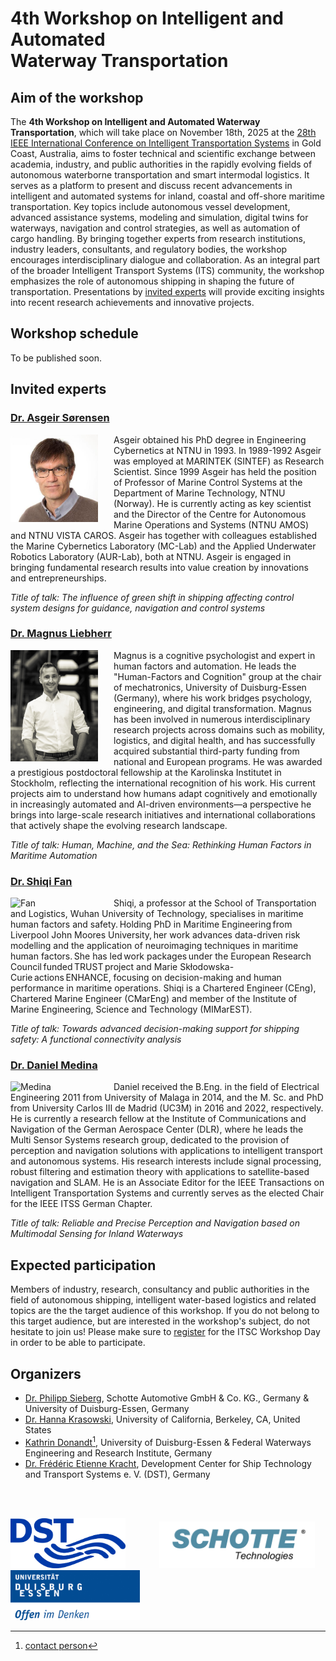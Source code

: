 # 4th Workshop on Intelligent and Automated <br /> Waterway Transportation 

## Aim of the workshop

The **4th Workshop on Intelligent and Automated Waterway Transportation**, which will take place on November 18th, 2025 at the [28th IEEE International Conference on Intelligent Transportation Systems](https://ieee-itsc.org/2025/) in Gold Coast, Australia, aims to foster technical and scientific exchange between academia, industry, and public authorities in the rapidly evolving fields of autonomous waterborne transportation and smart intermodal logistics. It serves as a platform to present and discuss recent advancements in intelligent and automated systems for inland, coastal and off-shore maritime transportation. Key topics include autonomous vessel development, advanced assistance systems, modeling and simulation, digital twins for waterways, navigation and control strategies, as well as automation of cargo handling. By bringing together experts from research institutions, industry leaders, consultants, and regulatory bodies, the workshop encourages interdisciplinary dialogue and collaboration. As an integral part of the broader Intelligent Transport Systems (ITS) community, the workshop emphasizes the role of autonomous shipping in shaping the future of transportation. 
Presentations by [invited experts](#invited-experts) will provide exciting insights into recent research achievements and innovative projects. 

## Workshop schedule

To be published soon.


## Invited experts

### [Dr. Asgeir Sørensen](https://www.ntnu.edu/employees/asgeir.sorensen)

<img src="Sorensen.jpg" alt="Sorensen" align="left" width="140" style="vertical-align:middle;margin:0px 25px 0px 0px"/>Asgeir obtained his PhD degree in Engineering Cybernetics at NTNU in 1993. In 1989-1992 Asgeir was employed at MARINTEK (SINTEF) as Research Scientist. Since 1999 Asgeir has held the position of Professor of Marine Control Systems at the Department of Marine Technology, NTNU (Norway). He is currently acting as key scientist and the Director of the Centre for Autonomous Marine Operations and Systems (NTNU AMOS) and NTNU VISTA CAROS. Asgeir has together with colleagues established the Marine Cybernetics Laboratory (MC-Lab) and the Applied Underwater Robotics Laboratory (AUR-Lab), both at NTNU. Asgeir is engaged in bringing fundamental research results into value creation by innovations and entrepreneurships.	

_Title of talk: The influence of green shift in shipping affecting control system designs for guidance, navigation and control systems_

### [Dr. Magnus Liebherr](https://www.linkedin.com/in/magnus-liebherr-259335183)

<img src="Liebherr.jpg" alt="Liebherr" align="left" width="140" style="vertical-align:middle;margin:0px 25px 0px 0px"/>Magnus is a cognitive psychologist and expert in human factors and automation. He leads the "Human-Factors and Cognition" group at the chair of mechatronics, University of Duisburg-Essen (Germany), where his work bridges psychology, engineering, and digital transformation. Magnus has been involved in numerous interdisciplinary research projects across domains such as mobility, logistics, and digital health, and has successfully acquired substantial third-party funding from national and European programs. He was awarded a prestigious postdoctoral fellowship at the Karolinska Institutet in Stockholm, reflecting the international recognition of his work. His current projects aim to understand how humans adapt cognitively and emotionally in increasingly automated and AI-driven environments—a perspective he brings into large-scale research initiatives and international collaborations that actively shape the evolving research landscape. 	 

_Title of talk: Human, Machine, and the Sea: Rethinking Human Factors in Maritime Automation_

### [Dr. Shiqi Fan](https://www.linkedin.com/in/shiqi-fan-b317658b)

<img src="Fan.jpg" alt="Fan" align="left" width="140" style="vertical-align:middle;margin:0px 25px 0px 0px"/> Shiqi, a professor at the School of Transportation and Logistics, Wuhan University of Technology, specialises in maritime human factors and safety. Holding PhD in Maritime Engineering from Liverpool John Moores University, her work advances data-driven risk modelling and the application of neuroimaging techniques in maritime human factors. She has led work packages under the European Research Council funded TRUST project and Marie Skłodowska-Curie actions ENHANCE, focusing on decision-making and human performance in maritime operations. Shiqi is a Chartered Engineer (CEng), Chartered Marine Engineer (CMarEng) and member of the Institute of Marine Engineering, Science and Technology (MIMarEST).	 

_Title of talk: Towards advanced decision-making support for shipping safety: A functional connectivity analysis_

### [Dr. Daniel Medina](https://www.linkedin.com/in/eng-daniel-medina)

<img src="Medina.jpg" alt="Medina" align="left" width="140" style="vertical-align:middle;margin:0px 25px 0px 0px"/> Daniel received the B.Eng. in the field of Electrical Engineering 2011 from University of Malaga in 2014, and the M. Sc. and PhD from University Carlos III de Madrid (UC3M) in 2016 and 2022, respectively. He is currently a research fellow at the Institute of Communications and Navigation of the German Aerospace Center (DLR), where he leads the Multi Sensor Systems research group, dedicated to the provision of perception and navigation solutions with applications to intelligent transport and autonomous systems. His research interests include signal processing, robust filtering and estimation theory with applications to satellite-based navigation and SLAM. He is an Associate Editor for the IEEE Transactions on Intelligent Transportation Systems and currently serves as the elected Chair for the IEEE ITSS German Chapter.

_Title of talk: Reliable and Precise Perception and Navigation based on Multimodal Sensing for Inland Waterways_


## Expected participation

Members of industry, research, consultancy and public authorities in the field of autonomous shipping, intelligent water-based logistics and related topics are the the target audience of this workshop. If you do not belong to this target audience, but are interested in the workshop's subject, do not hesitate to join us! 
Please make sure to [register](https://ieee-itsc.org/2025/attend/registration/) for the ITSC Workshop Day in order to be able to participate. 

## Organizers

* [Dr. Philipp Sieberg](https://www.linkedin.com/in/dr-philipp-sieberg-1a21bb199/?originalSubdomain=de), Schotte Automotive GmbH & Co. KG., Germany & University of Duisburg-Essen, Germany
* [Dr. Hanna Krasowski](https://hanna.krasowski.io/), University of California, Berkeley, CA, United States 
*	[Kathrin Donandt](https://www.uni-due.de/srs/person.php?Id=147)[^1], University of Duisburg-Essen & Federal Waterways Engineering and Research Institute, Germany
* [Dr. Frédéric Etienne Kracht](https://www.linkedin.com/in/frederickracht), Development Center for Ship Technology and Transport Systems e. V. (DST), Germany

[^1]: [contact person](mailto:kathrin.donandt@web.de?subject=IEEEITSCWorkshop)

<br />
<br />
<p float="left">
  <a style="text-decoration:none; margin-right: 50px;" href="https://www.dst-org.de/en/" target="_blank">
    <img src="rz_logo_dst_cmyk_100_66_0_2_02.svg" alt="DST" float="left" height="80"/> 
  </a> 
  <a style="text-decoration:none; margin-right: 50px;" href="https://www.schotteautomotive.com/" target="_blank">
    <img src="Schotte_Tec_Logo.png" alt="SCHOTTE" float="left" height="75"/> 
  </a>
  <!-- <a style="text-decoration:none" href="https://www.baw.de/en/home/home.html" target="_blank">
    <img src="BAW_kurz_blau_RGB.png" alt="BAW" float="left" height="100"/> 
  </a> -->
  <a style="text-decoration:none;" href="https://www.uni-due.de/en/index.php" target="_blank">
     <img src="logo_claim_72dpi_rgb_200.jpg" alt="UDE" float="left" height="80"/> 
  </a>
</p>



